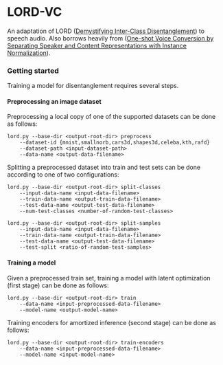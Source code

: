 # LORD-VC
An adaptation of LORD ([Demystifying Inter-Class Disentanglement](http://www.vision.huji.ac.il/lord)) to speech audio.
Also borrows heavily from ([One-shot Voice Conversion by Separating Speaker and Content Representations with Instance Normalization](https://arxiv.org/abs/1904.05742)).

### Getting started
Training a model for disentanglement requires several steps.

#### Preprocessing an image dataset
Preprocessing a local copy of one of the supported datasets can be done as follows:
```
lord.py --base-dir <output-root-dir> preprocess
    --dataset-id {mnist,smallnorb,cars3d,shapes3d,celeba,kth,rafd}
    --dataset-path <input-dataset-path>
    --data-name <output-data-filename>
```

Splitting a preprocessed dataset into train and test sets can be done according to one of two configurations:
```
lord.py --base-dir <output-root-dir> split-classes
    --input-data-name <input-data-filename>
    --train-data-name <output-train-data-filename>
    --test-data-name <output-test-data-filename>
    --num-test-classes <number-of-random-test-classes>
```

```
lord.py --base-dir <output-root-dir> split-samples
    --input-data-name <input-data-filename>
    --train-data-name <output-train-data-filename>
    --test-data-name <output-test-data-filename>
    --test-split <ratio-of-random-test-samples>
```

#### Training a model
Given a preprocessed train set, training a model with latent optimization (first stage) can be done as follows:
```
lord.py --base-dir <output-root-dir> train
    --data-name <input-preprocessed-data-filename>
    --model-name <output-model-name>
```

Training encoders for amortized inference (second stage) can be done as follows:
```
lord.py --base-dir <output-root-dir> train-encoders
    --data-name <input-preprocessed-data-filename>
    --model-name <input-model-name>
```

